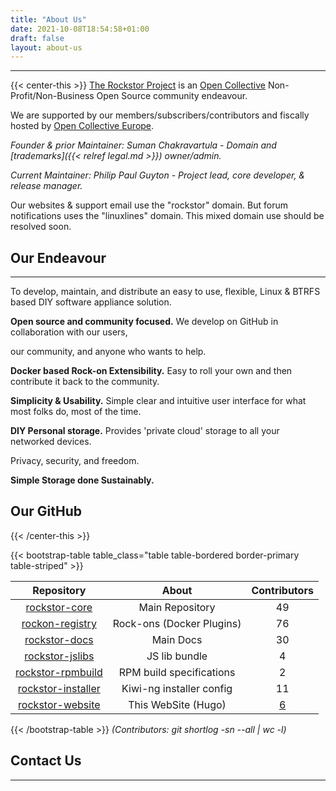 ```yaml
---
title: "About Us"
date: 2021-10-08T18:54:58+01:00
draft: false
layout: about-us
---
```

---
{{< center-this >}}
[The Rockstor Project](https://opencollective.com/the-rockstor-project)
is an [Open Collective](https://opencollective.com/) Non-Profit/Non-Business Open Source community endeavour.

We are supported by our members/subscribers/contributors and fiscally hosted by [Open Collective Europe](https://opencollective.com/europe).

*Founder & prior Maintainer: Suman Chakravartula - Domain and [trademarks]({{< relref legal.md >}}) owner/admin.*

*Current Maintainer: Philip Paul Guyton - Project lead, core developer, & release manager.*

Our websites & support email use the "rockstor" domain. But forum notifications uses the "linuxlines" domain.
This mixed domain use should be resolved soon.

## Our Endeavour
---
To develop, maintain, and distribute an easy to use, flexible, Linux & BTRFS based DIY software appliance solution.

**Open source and community focused.** We develop on GitHub in collaboration with our users,

our community, and anyone who wants to help.

**Docker based Rock-on Extensibility.** Easy to roll your own and then contribute it back to the community.

**Simplicity & Usability.** Simple clear and intuitive user interface for what most folks do, most of the time.

**DIY Personal storage.** Provides 'private cloud' storage to all your networked devices.

Privacy, security, and freedom.

**Simple Storage done Sustainably.**

## Our GitHub

{{< /center-this >}}

{{< bootstrap-table table_class="table table-bordered border-primary table-striped" >}}

Repository |           About           | Contributors
:---: |:-------------------------:| :---:
[rockstor-core](https://github.com/rockstor/rockstor-core/tree/testing) |      Main Repository      | 49
[rockon-registry](https://github.com/rockstor/rockon-registry) | Rock-ons (Docker Plugins) | 76
[rockstor-docs](https://github.com/rockstor/rockstor-doc) |         Main Docs         | 30
[rockstor-jslibs](https://github.com/rockstor/rockstor-jslibs) |       JS lib bundle       | 4
[rockstor-rpmbuild](https://github.com/rockstor/rockstor-rpmbuild/tree/testing) | RPM build specifications  | 2
[rockstor-installer](https://github.com/rockstor/rockstor-installer) | Kiwi-ng installer config  | 11
[rockstor-website](https://github.com/rockstor/rockstor-website) |    This WebSite (Hugo)    | [6](https://github.com/rockstor/rockstor-website/blob/master/AUTHORS)

{{< /bootstrap-table >}}
*(Contributors: git shortlog -sn --all | wc -l)*

## Contact Us
---



